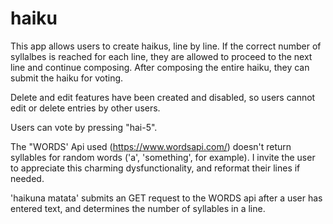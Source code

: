 # haiku

This app allows users to create haikus, line by line. If the correct number of syllalbes is reached for each line, they are allowed to proceed to the next line and continue composing. After composing the entire haiku, they can submit the haiku for voting. 

Delete and edit features have been created and disabled, so users cannot edit or delete entries by other users. 

Users can vote by pressing "hai-5".

The "WORDS' Api used (https://www.wordsapi.com/) doesn't return syllables for random words ('a', 'something', for example). I invite the user to appreciate this charming dysfunctionality, and reformat their lines if needed. 

'haikuna matata' submits an GET request to the WORDS api after a user has entered text, and determines the number of syllables in a line. 

